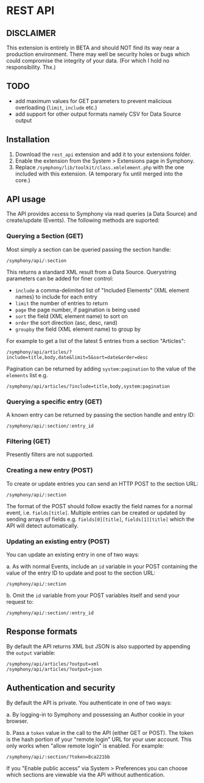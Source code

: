 # REST API

## DISCLAIMER

This extension is entirely in BETA and should NOT find its way near a production environment. There may well be security holes or bugs which could compromise the integrity of your data. (For which I hold no responsibility. Thx.)

## TODO
* add maximum values for GET parameters to prevent malicious overloading (`limit`, `include` etc.)
* add support for other output formats namely CSV for Data Source output

## Installation

1. Download the `rest_api` extension and add it to your extensions folder.
2. Enable the extension from the System > Extensions page in Symphony.
3. Replace `/symphony/lib/toolkit/class.xmlelement.php` with the one included with this extension. (A temporary fix until merged into the core.)

## API usage

The API provides access to Symphony via read queries (a Data Source) and create/update (Events). The following methods are suported:

### Querying a Section (GET)

Most simply a section can be queried passing the section handle:
	
	/symphony/api/:section

This returns a standard XML result from a Data Source. Querystring parameters can be added for finer control:

* `include` a comma-delimited list of "Included Elements" (XML element names) to include for each entry
* `limit` the number of entries to return
* `page` the page number, if pagination is being used
* `sort` the field (XML element name) to sort on
* `order` the sort direction (asc, desc, rand)
* `groupby` the field (XML element name) to group by

For example to get a list of the latest 5 entries from a section "Articles":

	/symphony/api/articles/?include=title,body,date&limit=5&sort=date&order=desc

Pagination can be returned by adding `system:pagination` to the value of the `elements` list e.g.

	/symphony/api/articles/?include=title,body,system:pagination

### Querying a specific entry (GET)

A known entry can be returned by passing the section handle and entry ID:

	/symphony/api/:section/:entry_id

### Filtering (GET)
Presently filters are not supported.

### Creating a new entry (POST)
To create or update entries you can send an HTTP POST to the section URL:

	/symphony/api/:section

The format of the POST should follow exactly the field names for a normal event, i.e. `fields[title]`. Multiple entries can be created or updated by sending arrays of fields e.g. `fields[0][title]`, `fields[1][title]` which the API will detect automatically.

### Updating an existing entry (POST)
You can update an existing entry in one of two ways:

a. As with normal Events, include an `id` variable in your POST containing the value of the entry ID to update and post to the section URL:
		
	/symphony/api/:section

b. Omit the `id` variable from your POST variables itself and send your request to:

	/symphony/api/:section/:entry_id

## Response formats
By default the API returns XML but JSON is also supported by appending the `output` variable:

	/symphony/api/articles/?output=xml
	/symphony/api/articles/?output=json

## Authentication and security

By default the API is private. You authenticate in one of two ways:

a. By logging-in to Symphony and possessing an Author cookie in your browser.

b. Pass a `token` value in the call to the API (either GET or POST). The token is the hash portion of your "remote login" URL for your user account. This only works when "allow remote login" is enabled. For example:

	/symphony/api/:section/?token=8ca221bb

If you "Enable public access" via System > Preferences you can choose which sections are viewable via the API without authentication.